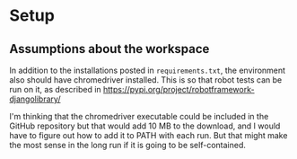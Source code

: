 # Setup 

## Assumptions about the workspace

In addition to the installations posted in `requirements.txt`, the environment also should have 
chromedriver installed. This is so that robot tests can be run on it, as described in 
https://pypi.org/project/robotframework-djangolibrary/

I'm thinking that the chromedriver executable could be included in the GitHub repository but that would 
add 10 MB to the download, and I would have to figure out how to add it to PATH with each run. But that 
might make the most sense in the long run if it is going to be self-contained. 
